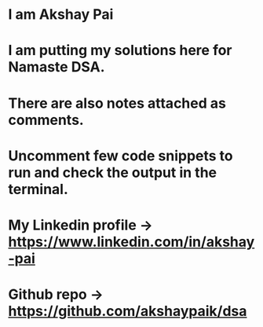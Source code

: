 # I am Akshay Pai

# I am putting my solutions here for Namaste DSA.

# There are also notes attached as comments.
# Uncomment few code snippets to run and check the output in the terminal.

# My Linkedin profile -> https://www.linkedin.com/in/akshay-pai
# Github repo -> https://github.com/akshaypaik/dsa